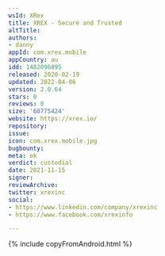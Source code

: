 ```yaml
---
wsId: XRex
title: XREX - Secure and Trusted
altTitle: 
authors:
- danny
appId: com.xrex.mobile
appCountry: au
idd: 1482096895
released: 2020-02-19
updated: 2022-04-06
version: 2.0.64
stars: 0
reviews: 0
size: '60775424'
website: https://xrex.io/
repository: 
issue: 
icon: com.xrex.mobile.jpg
bugbounty: 
meta: ok
verdict: custodial
date: 2021-11-15
signer: 
reviewArchive: 
twitter: xrexinc
social:
- https://www.linkedin.com/company/xrexinc
- https://www.facebook.com/xrexinfo

---
```


{% include copyFromAndroid.html %}
